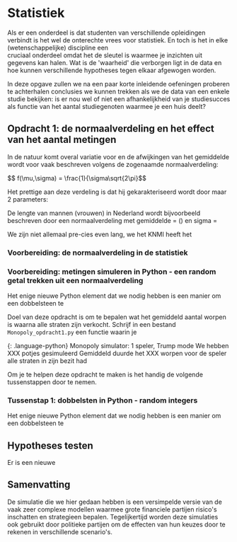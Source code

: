 # Statistiek #

Als er een onderdeel is dat studenten van verschillende opleidingen verbindt is het wel de 
onterechte vrees voor statistiek. En toch is het in elke (wetenschappelijke) discipline een  
cruciaal onderdeel omdat het de sleutel is waarmee je inzichten uit gegevens kan halen. Wat 
is de 'waarheid' die verborgen ligt in de data en hoe kunnen verschillende hypotheses tegen 
elkaar afgewogen worden.

In deze opgave zullen we na een paar korte inleidende oefeningen proberen te achterhalen 
conclusies we kunnen trekken als we de data van een enkele studie bekijken: is er nou wel 
of niet een afhankelijkheid van je studiesucces als functie van het aantal studiegenoten 
waarmee je een huis deelt?
 

## Opdracht 1: de normaalverdeling en het effect van het aantal metingen

In de natuur komt overal variatie voor en de afwijkingen van het gemiddelde wordt voor vaak 
beschreven volgens de zogenaamde normaalverdeling:

$$ f(\mu,\sigma) = \frac{1}{\sigma\sqrt{2\pi}$$


Het prettige aan deze verdeling is dat hij gekarakteriseerd wordt door maar 2 parameters: 


De lengte van mannen (vrouwen) in Nederland wordt bijvoorbeeld beschreven door een 
normaalverdeling met gemiddelde = () en sigma = 


 We zijn niet allemaal pre-cies even lang, we het KNMI heeft het 


### Voorbereiding: de normaalverdeling in de statistiek




### Voorbereiding: metingen simuleren in Python - een random getal trekken uit een normaalverdeling


Het enige nieuwe Python element dat we nodig hebben is een manier om een dobbelsteen te 



Doel van deze opdracht is om te bepalen wat het gemiddeld aantal worpen is waarna alle straten 
zijn verkocht. Schrijf in een bestand `Monopoly_opdracht1.py` een functie waarin je  

{: .language-python}
	Monopoly simulator: 1 speler, Trump mode 
    We hebben XXX potjes gesimuleerd
    Gemiddeld duurde het XXX worpen voor de speler alle straten in zijn bezit had
	
Om je te helpen deze opdracht te maken is het handig de volgende tussenstappen door te nemen.

### Tussenstap 1: dobbelsten in Python - random integers

Het enige nieuwe Python element dat we nodig hebben is een manier om een dobbelsteen te 

## Hypotheses testen

Er is een nieuwe




## Samenvatting

De simulatie die we hier gedaan hebben is een versimpelde versie van de vaak zeer complexe 
modellen waarmee grote financiele partijen risico's inschatten en strategieen bepalen. 
Tegelijkertijd worden deze simulaties ook gebruikt door politieke partijen om de effecten 
van hun keuzes door te rekenen in verschillende scenario's.










	
	
	
